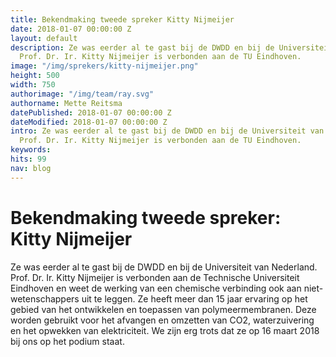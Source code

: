 ```yaml
---
title: Bekendmaking tweede spreker Kitty Nijmeijer
date: 2018-01-07 00:00:00 Z
layout: default
description: Ze was eerder al te gast bij de DWDD en bij de Universiteit van Nederland.
  Prof. Dr. Ir. Kitty Nijmeijer is verbonden aan de TU Eindhoven.
image: "/img/sprekers/kitty-nijmeijer.png"
height: 500
width: 750
authorimage: "/img/team/ray.svg"
authorname: Mette Reitsma
datePublished: 2018-01-07 00:00:00 Z
dateModified: 2018-01-07 00:00:00 Z
intro: Ze was eerder al te gast bij de DWDD en bij de Universiteit van Nederland.
  Prof. Dr. Ir. Kitty Nijmeijer is verbonden aan de TU Eindhoven.
keywords:
hits: 99
nav: blog
---
```


# Bekendmaking tweede spreker: Kitty Nijmeijer

<a href="{{site.url}}{{page.url}}" title="{{ page.title }}"><amp-img noloading width="250" height="250" alt="{{ page.title }}" layout="responsive" src="{{site.url}}{{ page.image }}" class="photo pull-left"></amp-img></a>

Ze was eerder al te gast bij de DWDD en bij de Universiteit van Nederland. Prof. Dr. Ir. Kitty Nijmeijer is verbonden aan de Technische Universiteit Eindhoven en weet de werking van een chemische verbinding ook aan niet-wetenschappers uit te leggen. Ze heeft meer dan 15 jaar ervaring op het gebied van het ontwikkelen en toepassen van polymeermembranen. Deze worden gebruikt voor het afvangen en omzetten van CO2, waterzuivering en het opwekken van elektriciteit. We zijn erg trots dat ze op 16 maart 2018 bij ons op het podium staat.
